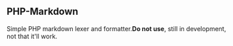 ## PHP-Markdown
Simple PHP markdown lexer and formatter.**Do not use**, still in development, not that it'll work.